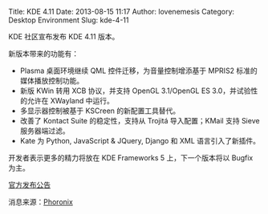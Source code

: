 Title: KDE 4.11
Date: 2013-08-15 11:17
Author: lovenemesis
Category: Desktop Environment
Slug: kde-4-11

KDE 社区宣布发布 KDE 4.11 版本。

新版本带来的功能有：

-   Plasma 桌面环境继续 QML 控件迁移，为音量控制增添基于 MPRIS2
    标准的媒体播放控制功能。
-   新版 KWin 转用 XCB 协议，并支持 OpenGL 3.1/OpenGL ES
    3.0，并试验性的允许在 XWayland 中运行。
-   多显示器控制被基于 KSCreen 的新配置工具替代。
-   改善了 Kontact Suite 的稳定性，支持从 Trojitá 导入配置；KMail 支持
    Sieve 服务器端过滤。
-   Kate 为 Python, JavaScript & JQuery, Django 和 XML
    语言引入了新插件。

开发者表示更多的精力将放在 KDE Frameworks 5 上，下一个版本将以 Bugfix
为主。

[官方发布公告](http://kde.org/announcements/4.11/)

消息来源：[Phoronix](http://www.phoronix.com/scan.php?page=news_item&px=MTQzNjc)

